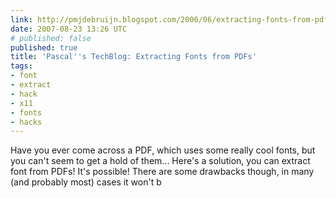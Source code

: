 ```yaml
---
link: http://pmjdebruijn.blogspot.com/2006/06/extracting-fonts-from-pdfs.html
date: 2007-08-23 13:26 UTC
# published: false
published: true
title: 'Pascal''s TechBlog: Extracting Fonts from PDFs'
tags:
- font
- extract
- hack
- x11
- fonts
- hacks
---
```


Have you ever come across a PDF, which uses some really cool fonts, but you can't seem to get a hold of them... Here's a solution, you can extract font from PDFs! It's possible! There are some drawbacks though, in many (and probably most) cases it won't b
